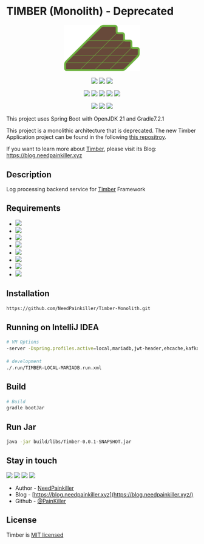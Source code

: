 # TIMBER (Monolith) - Deprecated


<p align="center">
  <a href="https://blog.needpainkiller.xyz/" target="blank"><img src="./img/timber-logo.svg" width="200" alt="Timber Logo" /></a>
</p>

<p align="center">
  <img src="https://img.shields.io/badge/Java-67493A?style=flat-square&logo=OpenJDK&logoColor=white"/>
  <img src="https://img.shields.io/badge/Spring%20Boot-6DB33F?style=flat-square&logo=SpringBoot&logoColor=white"/>
  <img src="https://img.shields.io/badge/Spring%20Security-6DB33F?style=flat-square&logo=springsecurity&logoColor=white"/>
</p>
<p align="center">
  <img src="https://img.shields.io/badge/Apache Kafka-231F20?style=flat-square&logo=apachekafka&logoColor=white"/>
  <img src="https://img.shields.io/badge/Hibernate-59666C?style=flat-square&logo=Hibernate&logoColor=white"/>
  <img src="https://img.shields.io/badge/Mysql-4479A1?style=flat-square&logo=mysql&logoColor=white"/>
  <img src="https://img.shields.io/badge/Mariadb-003545?style=flat-square&logo=mariadb&logoColor=white"/>
  <img src="https://img.shields.io/badge/Redis-DC382D?style=flat-square&logo=redis&logoColor=white"/>
</p>
<p align="center">
  <img src="https://img.shields.io/badge/Microsoft Azure-0078D4?style=flat-square&logo=microsoftazure&logoColor=white"/>
  <img src="https://img.shields.io/badge/Docker-2496ED?style=flat-square&logo=docker&logoColor=white"/>
  <img src="https://img.shields.io/badge/Gradle-02303A?style=flat-square&logo=gradle&logoColor=white"/>
</p>
  <!--[![Backers on Open Collective](https://opencollective.com/nest/backers/badge.svg)](https://opencollective.com/nest#backer)
  [![Sponsors on Open Collective](https://opencollective.com/nest/sponsors/badge.svg)](https://opencollective.com/nest#sponsor)-->
This project uses Spring Boot with OpenJDK 21 and Gradle7.2.1

This project is a monolithic architecture that is deprecated. The new Timber Application project can be found in the following [this repositroy](https://github.com/NeedPainkiller/Timber).

If you want to learn more about [Timber](https://github.com/NeedPainkiller/Timber), please visit its Blog: https://blog.needpainkiller.xyz


## Description
Log processing backend service for [Timber](https://github.com/NeedPainkiller/Timber) Framework
## Requirements
- <img src="https://img.shields.io/badge/Java-67493A?style=flat-square&logo=OpenJDK&logoColor=white"/>
- <img src="https://img.shields.io/badge/Spring%20Boot-6DB33F?style=flat-square&logo=SpringBoot&logoColor=white"/>
- <img src="https://img.shields.io/badge/Apache Kafka-231F20?style=flat-square&logo=apachekafka&logoColor=white"/>
- <img src="https://img.shields.io/badge/Hibernate-59666C?style=flat-square&logo=Hibernate&logoColor=white"/>
- <img src="https://img.shields.io/badge/Mysql-4479A1?style=flat-square&logo=mysql&logoColor=white"/>
- <img src="https://img.shields.io/badge/Mariadb-003545?style=flat-square&logo=mariadb&logoColor=white"/>
- <img src="https://img.shields.io/badge/Redis-DC382D?style=flat-square&logo=redis&logoColor=white"/>
- <img src="https://img.shields.io/badge/Gradle-02303A?style=flat-square&logo=gradle&logoColor=white"/>
## Installation
```bash
https://github.com/NeedPainkiller/Timber-Monolith.git
```

## Running on IntelliJ IDEA

```bash
# VM Options
-server -Dspring.profiles.active=local,mariadb,jwt-header,ehcache,kafka -Djava.net.preferIPv4Stack=true -Dlog4j2.formatMsgNoLookups=true -Xms1024m -Xmx1024m -XX:MaxNewSize=384m -XX:+HeapDumpOnOutOfMemoryError -XX:HeapDumpPath=./logs/java_pid<pid>.hprof -XX:ParallelGCThreads=2 -Xlog:gc:./logs/gclog

# development
./.run/TIMBER-LOCAL-MARIADB.run.xml
```

## Build
```Bash
# Build 
gradle bootJar
```

## Run Jar
```Bash
java -jar build/libs/Timber-0.0.1-SNAPSHOT.jar
```

## Stay in touch
<p>
  <a href="https://home.needpainkiller.xyz/" target="_blank"><img src="https://img.shields.io/badge/Home-EF3346?style=flat-square&logo=googlehome&logoColor=white"/></a>
  <a href="https://blog.needpainkiller.xyz/" target="_blank"><img src="https://img.shields.io/badge/Blog-15171A?style=flat-square&logo=Ghost&logoColor=white"/></a>
  <a href="mailto:kam6512@gmail.com" target="_blank"><img src="https://img.shields.io/badge/kam6512@gmail.com-EA4335?style=flat-square&logo=Gmail&logoColor=white"/></a>
  <a href="mailto:needpainkiller6512@gmail.com" target="_blank"><img src="https://img.shields.io/badge/needpainkiller6512@gmail.com-EA4335?style=flat-square&logo=Gmail&logoColor=white"/></a>
</p>

- Author - [NeedPainkiller](https://home.needpainkiller.xyz/)
- Blog - [https://blog.needpainkiller.xyz](https://blog.needpainkiller.xyz/)
- Github - [@PainKiller](https://github.com/NeedPainkiller)

## License

Timber is [MIT licensed](LICENSE)
